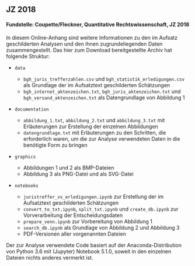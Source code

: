 ## JZ 2018

#### Fundstelle: Coupette/Fleckner, Quantitative Rechtswissenschaft, JZ 2018

In diesem Online-Anhang sind weitere Informationen zu den im Aufsatz geschilderten Analysen 
und den ihnen zugrundeliegenden Daten zusammengestellt.
Das hier zum Download bereitgestellte Archiv hat folgende Struktur:

* `data`
  - `bgh_juris_trefferzahlen.csv` und `bgh_statistik_erledigungen.csv` als Grundlage der im
    Aufsatztext geschilderten Schätzungen
  - `bgh_internet_aktenzeichen.txt`, `bgh_juris_aktenzeichen.txt` und `bgh_versand_aktenzeichen.txt`
    als Datengrundlage von Abbildung 1

* `documentation`
  - `abbildung_1.txt`, `abbildung_2.txt` und `abbildung_3.txt` mit Erläuterungen zur Erstellung
    der einzelnen Abbildungen
  - `datengrundlage.txt` mit Erläuterungen zu den Schritten, die erforderlich waren, um die 
    zur Analyse verwendeten Daten in die benötigte Form zu bringen

* `graphics`
  - Abbildungen 1 und 2 als BMP-Dateien
  - Abbildung 3 als PNG-Datei und als SVG-Datei

* `notebooks`
  - `juristreffer_vs_erledigungen.ipynb` zur Erstellung der im Aufsatztext geschilderten Schätzungen
  - `convert_to_txt.ipynb`, `split_txt.ipynb` und `create_db.ipynb` zur Vorverarbeitung der Entscheidungsdaten
  - `prepare_venn.ipynb` zur Vorbereitung von Abbildung 1
  - `search_db.ipynb` als Grundlage von Abbildung 2 und Abbildung 3
  - PDF-Versionen aller vorgenannten Dateien

Der zur Analyse verwendete Code basiert auf der Anaconda-Distribution von Python 3.6
mit (Jupyter) Notebook 5.1.0, soweit in den einzelnen Dateien nichts anderes vermerkt ist. 
